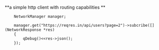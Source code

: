 **a simple http client with routing capabilities
**

```
    NetworkManager manager;

    manager.get("https://reqres.in/api/users?page=2")->subcribe([](NetworkResponse *res)
    {
        qDebug()<<res->json();
    });
```